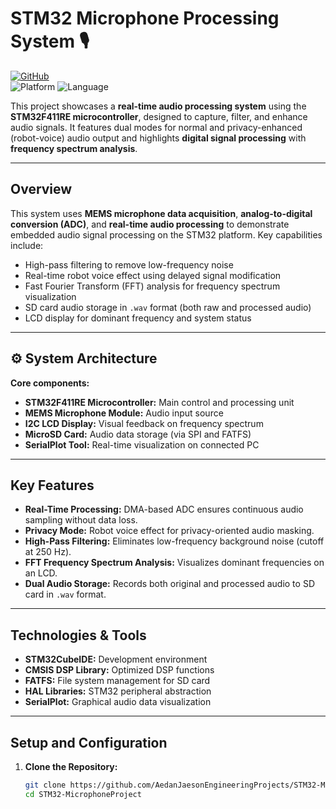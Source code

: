 # STM32 Microphone Processing System 🎙️

[![GitHub](https://img.shields.io/badge/Repository-Public-blue)](https://github.com/AedanJaesonEngineeringProjects/STM32-MicrophoneProject)  
![Platform](https://img.shields.io/badge/Platform-STM32-blue) ![Language](https://img.shields.io/badge/Language-C%2B%2B-orange)  

This project showcases a **real-time audio processing system** using the **STM32F411RE microcontroller**, designed to capture, filter, and enhance audio signals. It features dual modes for normal and privacy-enhanced (robot-voice) audio output and highlights **digital signal processing** with **frequency spectrum analysis**.

---

##  Overview

This system uses **MEMS microphone data acquisition**, **analog-to-digital conversion (ADC)**, and **real-time audio processing** to demonstrate embedded audio signal processing on the STM32 platform. Key capabilities include:

- High-pass filtering to remove low-frequency noise
- Real-time robot voice effect using delayed signal modification
- Fast Fourier Transform (FFT) analysis for frequency spectrum visualization
- SD card audio storage in `.wav` format (both raw and processed audio)
- LCD display for dominant frequency and system status

---

## ⚙️ System Architecture

**Core components:**
- **STM32F411RE Microcontroller:** Main control and processing unit  
- **MEMS Microphone Module:** Audio input source  
- **I2C LCD Display:** Visual feedback on frequency spectrum  
- **MicroSD Card:** Audio data storage (via SPI and FATFS)  
- **SerialPlot Tool:** Real-time visualization on connected PC  

---

##  Key Features

- **Real-Time Processing:** DMA-based ADC ensures continuous audio sampling without data loss.
- **Privacy Mode:** Robot voice effect for privacy-oriented audio masking.
- **High-Pass Filtering:** Eliminates low-frequency background noise (cutoff at 250 Hz).
- **FFT Frequency Spectrum Analysis:** Visualizes dominant frequencies on an LCD.
- **Dual Audio Storage:** Records both original and processed audio to SD card in `.wav` format.
  
---

##  Technologies & Tools

- **STM32CubeIDE:** Development environment  
- **CMSIS DSP Library:** Optimized DSP functions  
- **FATFS:** File system management for SD card  
- **HAL Libraries:** STM32 peripheral abstraction  
- **SerialPlot:** Graphical audio data visualization  

---

##  Setup and Configuration

1. **Clone the Repository:**
   ```bash
   git clone https://github.com/AedanJaesonEngineeringProjects/STM32-MicrophoneProject.git
   cd STM32-MicrophoneProject
